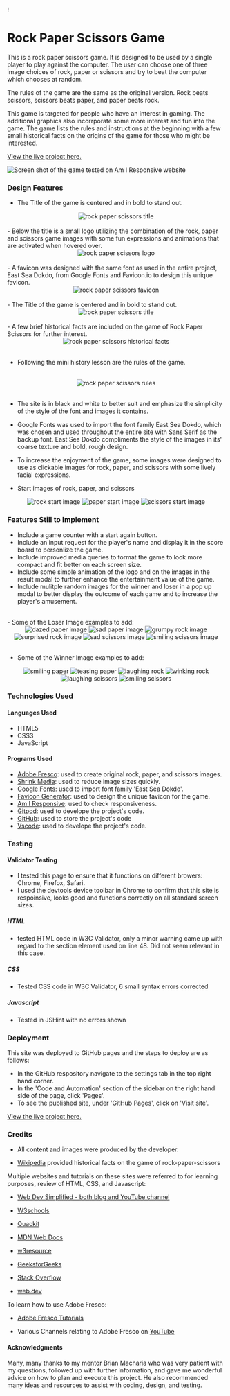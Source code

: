 !
# Rock Paper Scissors Game

This is a rock paper scissors game. It is designed to be used by a single player to play against the computer. The user can choose one of three image choices of rock, paper or scissors and try to beat the computer which chooses at random. 

The rules of the game are the same as the original version. Rock beats scissors, scissors beats paper, and paper beats rock.

This game is targeted for people who have an interest in gaming. The additional graphics also incorrporate some more interest and fun into the game. The game lists the rules and instructions at the beginning with a few small historical facts on the origins of the game for those who might be interested.

[View the live project here.](https://rachank.github.io/rock-paper-scissors-2/)

![Screen shot of the game tested on Am I Responsive website](readme-images/am-i-responsive-image.png)


### Design Features

- The Title of the game is centered and in bold to stand out. 
<div align="center">
<img  src="readme-images/rockpaperscissors-title.jpg?raw=true" alt="rock paper scissors title">
</div>
<br>
- Below the title is a small logo utilizing the combination of the rock, paper and scissors game images with some fun expressions and animations that are activated when hovered over.
<br>
<div align="center">
<img  src="assets/images/images.logo/rock-paper-scissors-logo-small.jpg?raw=true" alt="rock paper scissors logo">
</div>
<br>
- A favicon was designed with the same font as used in the entire project, East Sea Dokdo, from Google Fonts and Favicon.io to design this unique favicon.
<div align="center">
<img src="assets/images/favicon/android-chrome-192x192.png?raw=true" alt="rock paper scissors favicon">
</div>
<br>
- The Title of the game is centered and in bold to stand out. 
<div align="center">
<img  src="readme-images/rockpaperscissors-title.jpg?raw=true" alt="rock paper scissors title">
</div>
<br>
- A few brief historical facts are included on the game of Rock Paper Scissors for further interest.
<br>
<div align="center">
<img  src="readme-images/historical-facts-rockpaperscissors.jpg?raw=true" alt="rock paper scissors historical facts">
</div>
<br>

- Following the mini history lesson are the rules of the game.
<br>
<div align="center">
<img  src="readme-images/rockpaperscissors-instructions.jpg?raw=true" alt="rock paper scissors rules">
</div>
<br>

- The site is in black and white to better suit and emphasize the simplicity of the style of the font and images it contains.

- Google Fonts was used to import the font family East Sea Dokdo, which was chosen and used throughout the entire site with Sans Serif as the backup font. East Sea Dokdo compliments the style of the images in its' coarse texture and bold, rough design.

- To increase the enjoyment of the game, some images were designed to use as clickable images for rock, paper, and scissors with some lively facial expressions.

- Start images of rock, paper, and scissors

<div align="center">
<img alt="rock start image" src="assets/images/images-start/rock-start.jpg">
<img alt="paper start image" src="assets/images/images-start/paper-start.jpg">
<img alt="scissors start image" src="assets/images/images-start/scissors-start.jpg">
</div>

### Features Still to Implement

- Include a game counter with a start again button.
- Include an input request for the player's name and display it in the score board to personlize the game.
- Include improved media queries to format the game to look more compact and fit better on each screen size.
- Include some simple animation of the logo and on the images in the result modal to further enhance the entertainment value of the game.
- Include mulitple random images for the winner and loser in a pop up modal to better display the outcome of each game and to increase the player's amusement.

<br>
- Some of the Loser Image examples to add:
<br>

<div align="center">
<img alt="dazed paper image" src="assets/images/images-lose/paper-lose-dazed.jpg">
<img alt="sad paper image" src="assets/images/images-lose/paper-lose-sad.jpg">
<img alt="grumpy rock image" src="assets/images/images-lose/rock-lose-grumpy.jpg">
<img alt="surprised rock image" src="assets/images/images-lose/rock-lose-surprise.jpg">
<img alt="sad scissors image" src="assets/images/images-lose/scissors-lose-sad.jpg">
<img alt="smiling scissors image" src="assets/images/images-lose/scissors-lose-surprise.jpg">
</div>

<br>

- Some of the Winner Image examples to add:
<div align="center">
<img alt="smiling paper" src="assets/images/images-win/paper-win-smile.jpg">
<img alt="teasing paper" src="assets/images/images-win/paper-win-tease.jpg">
<img alt="laughing rock" src="assets/images/images-win/rock-win-laugh.jpg">
<img alt="winking rock" src="assets/images/images-win/rock-win-wink.jpg">
<img alt="laughing scissors" src="assets/images/images-win/scissors-win-laugh.jpg">
<img alt="smiling scissors" src="assets/images/images-win/scissors-win-smile.jpg">
</div>

### Technologies Used

#### Languages Used

- HTML5
- CSS3
- JavaScript

#### Programs Used

- [Adobe Fresco](https://www.adobe.com/products/fresco.html): used to create original rock, paper, and scissors images.
- [Shrink Media](https://www.shrink.media): used to reduce image sizes quickly.
- [Google Fonts](https://fonts.google.com/): used to import font family 'East Sea Dokdo'.
- [Favicon Generator](https://favicon.io): used to design the unique favicon for the game.
- [Am I Responsive](https://ui.dev/amiresponsive): used to check responsiveness.
- [Gitpod](https://www.gitpod.io/): used to develope the project's code.
- [GitHub](https://github.com/): used to store the project's code 
- [Vscode](https://code.visualstudio.com): used to develope the project's code.


### Testing

#### Validator Testing

- I tested this page to ensure that it functions on different browers: Chrome, Firefox, Safari.
- I used the devtools device toolbar in Chrome to confirm that this site is respoinsive, looks good and functions correctly on all standard screen sizes.



##### HTML
- tested HTML code in W3C Validator, only a minor warning came up with regard to the section element used on line 48. Did not seem relevant in this case.


##### CSS
- Tested CSS code in W3C Validator, 6 small syntax errors corrected


##### Javascript
- Tested in JSHint with no errors shown


### Deployment

This site was deployed to GitHub pages and the steps to deploy are as follows:
- In the GitHub respository navigate to the settings tab in the top right hand corner.
- In the 'Code and Automation' section of the sidebar on the right hand side of the page, click 'Pages'.
- To see the published site, under 'GitHub Pages', click on 'Visit site'.

[View the live project here.](https://rachank.github.io/rock-paper-scissors-2/)


### Credits

- All content and images were produced by the developer.

- [Wikipedia](https://en.wikipedia.org/wiki/Rock_paper_scissors) provided historical facts on the game of rock-paper-scissors

Multiple websites and tutorials on these sites were referred to for learning purposes, review of HTML, CSS, and Javascript:

- [Web Dev Simplified - both blog and YouTube channel](https://blog.webdevsimplified.com/)

- [W3schools](https://www.w3schools.com/)

- [Quackit](https://www.quackit.com/)

- [MDN Web Docs](https://developer.mozilla.org/en-US/)

- [w3resource](https://www.w3resource.com/)

- [GeeksforGeeks](https://www.geeksforgeeks.org/)

- [Stack Overflow](https://stackoverflow.com/)

- [web.dev](https://web.dev/)

To learn how to use Adobe Fresco:

- [Adobe Fresco Tutorials](https://creativecloud.adobe.com/de/learn/app/fresco)

- Various Channels relating to Adobe Fresco on [YouTube](https://www.youtube.com/)


#### Acknowledgments

Many, many thanks to my mentor Brian Macharia who was very patient with my questions, followed up with further information,  and gave me wonderful advice on how to plan and execute this project. He also recommended many ideas and resources to assist with coding, design, and testing. 